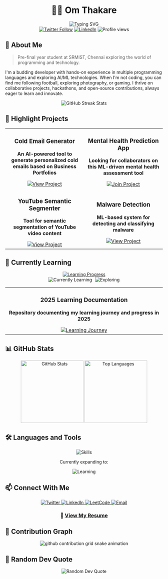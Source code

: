 <div align="center">
  
# 👨‍💻 Om Thakare

<img src="https://readme-typing-svg.herokuapp.com?font=Fira+Code&size=24&duration=3000&pause=1000&color=0E75B6&center=true&vCenter=true&random=false&width=500&lines=Budding+Developer;Pre-final+Year+at+SRMIST;+Always+Growing" alt="Typing SVG" />

<div>
  <a href="https://twitter.com/thakare_twts"><img src="https://img.shields.io/twitter/follow/thakare_twts?logo=twitter&style=for-the-badge" alt="Twitter Follow" /></a>
  <a href="https://www.linkedin.com/in/om-thakare-8768bb166/"><img src="https://img.shields.io/badge/LinkedIn-Connect-blue?style=for-the-badge&logo=linkedin" alt="LinkedIn" /></a>
  <img src="https://img.shields.io/badge/Profile%20Views-393-0e75b6?style=for-the-badge" alt="Profile views" />
</div>

</div>

## 🚀 About Me

> Pre-final year student at SRMIST, Chennai exploring the world of programming and technology.

I'm a budding developer with hands-on experience in multiple programming languages and exploring AI/ML technologies. When I'm not coding, you can find me following football, exploring photography, or gaming. I thrive on collaborative projects, hackathons, and open-source contributions, always eager to learn and innovate.

<div align="center">
  <img src="https://github-readme-streak-stats.herokuapp.com/?user=thakare-om03&theme=tokyonight" alt="GitHub Streak Stats" />
</div>

## 🔭 Highlight Projects

<table>
  <tr>
    <td width="50%">
      <h3 align="center">Cold Email Generator</h3>
      <div align="center">
        <p><strong>An AI-powered tool to generate personalized cold emails based on Business Portfolios</strong></p>
        <a href="https://github.com/thakare-om03/cold-email-generator" target="_blank">
          <img src="https://img.shields.io/badge/Code-View%20Project-blue?style=for-the-badge&logo=github" alt="View Project" />
        </a>
      </div>
    </td>
    <td width="50%">
      <h3 align="center">Mental Health Prediction App</h3>
      <div align="center">
        <p><strong>Looking for collaborators on this ML-driven mental health assessment tool</strong></p>
        <a href="https://github.com/thakare-om03/mental-health-prediction-app" target="_blank">
          <img src="https://img.shields.io/badge/Contribute-Join%20Project-green?style=for-the-badge&logo=github" alt="Join Project" />
        </a>
      </div>
    </td>
  </tr>
  <tr>
    <td width="50%">
      <h3 align="center">YouTube Semantic Segmenter</h3>
      <div align="center">
        <p><strong>Tool for semantic segmentation of YouTube video content</strong></p>
        <a href="https://github.com/thakare-om03/youtube_semantic_segmenter" target="_blank">
          <img src="https://img.shields.io/badge/Code-View%20Project-blue?style=for-the-badge&logo=github" alt="View Project" />
        </a>
      </div>
    </td>
    <td width="50%">
      <h3 align="center">Malware Detection</h3>
      <div align="center">
        <p><strong>ML-based system for detecting and classifying malware</strong></p>
        <a href="https://github.com/thakare-om03/malware-detection" target="_blank">
          <img src="https://img.shields.io/badge/Code-View%20Project-blue?style=for-the-badge&logo=github" alt="View Project" />
        </a>
      </div>
    </td>
  </tr>
</table>

## 🌱 Currently Learning

<div align="center">
  <a href="https://github.com/thakare-om03/2025-learnings" target="_blank">
    <img src="https://readme-typing-svg.herokuapp.com?font=Fira+Code&size=22&duration=3000&pause=1000&color=F9E2AF&center=true&vCenter=true&random=false&width=500&lines=JavaScript;MongoDB;React;NodeJS;Machine+Learning;AI;" alt="Learning Progress" />
  </a>
  
  <div style="display: flex; justify-content: center; flex-wrap: wrap; gap: 10px;">
    <img src="https://skillicons.dev/icons?i=js,mongodb,react,nodejs" alt="Currently Learning" />
    <img src="https://skillicons.dev/icons?i=tensorflow,pytorch,aws,docker" alt="Exploring" />
  </div>
  
  <table>
    <tr>
      <td width="50%">
        <h3 align="center">2025 Learning Documentation</h3>
        <div align="center">
          <p><strong>Repository documenting my learning journey and progress in 2025</strong></p>
          <a href="https://github.com/thakare-om03/2025-learnings" target="_blank">
            <img src="https://img.shields.io/badge/View-Learning%20Journey-purple?style=for-the-badge&logo=github" alt="Learning Journey" />
          </a>
        </div>
      </td>
    </tr>
  </table>
</div>

## 📊 GitHub Stats

<div align="center">
  <img src="https://github-readme-stats.vercel.app/api?username=thakare-om03&show_icons=true&theme=tokyonight&card_width=495" alt="GitHub Stats" style="height: 200px;" />
  <img src="https://github-readme-stats.vercel.app/api/top-langs/?username=thakare-om03&layout=compact&theme=tokyonight&card_width=495" alt="Top Languages" style="height: 200px;" />
</div>

## 🛠️ Languages and Tools

<div align="center">
  <img src="https://skillicons.dev/icons?i=python,c,cpp,java,html,css,bootstrap,git,figma" alt="Skills" />
  <p>Currently expanding to:</p>
  <img src="https://skillicons.dev/icons?i=js,mongodb,react,nodejs" alt="Learning" />
</div>

## 📫 Connect With Me

<div align="center">
  <a href="https://twitter.com/thakare_twts" target="_blank">
    <img src="https://img.shields.io/badge/Twitter-1DA1F2?style=for-the-badge&logo=twitter&logoColor=white" alt="Twitter" />
  </a>
  <a href="https://linkedin.com/in/om-thakare-8768bb166" target="_blank">
    <img src="https://img.shields.io/badge/LinkedIn-0077B5?style=for-the-badge&logo=linkedin&logoColor=white" alt="LinkedIn" />
  </a>
  <a href="https://www.leetcode.com/thakare_om03" target="_blank">
    <img src="https://img.shields.io/badge/LeetCode-FFA116?style=for-the-badge&logo=leetcode&logoColor=white" alt="LeetCode" />
  </a>
  <a href="mailto:om.thakare3217@gmail.com">
    <img src="https://img.shields.io/badge/Email-D14836?style=for-the-badge&logo=gmail&logoColor=white" alt="Email" />
  </a>
  
  <h3>📄 <a href="https://drive.google.com/file/d/15S-7ebaVzwVVf1LSjWqRRdOf3X3eZc4U/view?usp=drive_link">View My Resume</a></h3>
</div>

## 🐍 Contribution Graph

<div align="center">
  <picture>
    <source media="(prefers-color-scheme: dark)" srcset="https://raw.githubusercontent.com/thakare-om03/thakare-om03/output/github-contribution-grid-snake-dark.svg">
    <source media="(prefers-color-scheme: light)" srcset="https://raw.githubusercontent.com/thakare-om03/thakare-om03/output/github-contribution-grid-snake.svg">
    <img alt="github contribution grid snake animation" src="https://raw.githubusercontent.com/thakare-om03/thakare-om03/output/github-contribution-grid-snake.svg">
  </picture>
</div>

## 💭 Random Dev Quote

<div align="center">
  <img src="https://quotes-github-readme.vercel.app/api?type=horizontal&theme=tokyonight" alt="Random Dev Quote" />
</div>
